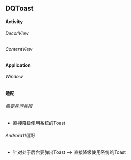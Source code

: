 ## DQToast

#### Activity

###### DecorView

###### ContentView

#### Application

###### Window

#### 适配

###### 需要悬浮权限
- 直接降级使用系统的Toast

###### Android11适配
- 针对处于后台要弹出Toast --> 直接降级使用系统的Toast
